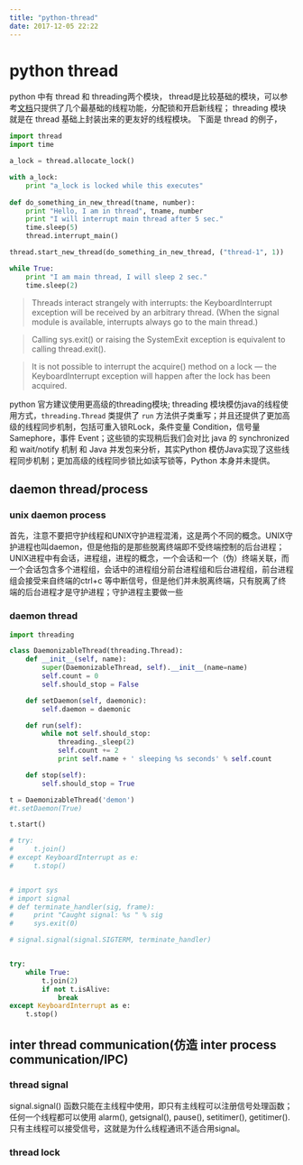 ```yaml
---
title: "python-thread"
date: 2017-12-05 22:22
---
```

# python thread
python 中有 thread 和 threading两个模块， thread是比较基础的模块，可以参考[文档](https://docs.python.org/2/library/thread.html#module-thread)只提供了几个最基础的线程功能，分配锁和开启新线程； threading 模块就是在 thread 基础上封装出来的更友好的线程模块。 下面是 thread 的例子，
```python
import thread
import time

a_lock = thread.allocate_lock()

with a_lock:
    print "a_lock is locked while this executes"
    
def do_something_in_new_thread(tname, number):
    print "Hello, I am in thread", tname, number
    print "I will interrupt main thread after 5 sec."
    time.sleep(5)
    thread.interrupt_main()

thread.start_new_thread(do_something_in_new_thread, ("thread-1", 1))

while True:
    print "I am main thread, I will sleep 2 sec."
    time.sleep(2)

```
> Threads interact strangely with interrupts: the KeyboardInterrupt exception will be received by an arbitrary thread. (When the signal module is available, interrupts always go to the main thread.)

> Calling sys.exit() or raising the SystemExit exception is equivalent to calling thread.exit().

> It is not possible to interrupt the acquire() method on a lock — the KeyboardInterrupt exception will happen after the lock has been acquired.

python 官方建议使用更高级的threading模块; threading 模块模仿java的线程使用方式，`threading.Thread` 类提供了 `run` 方法供子类重写；并且还提供了更加高级的线程同步机制，包括可重入锁RLock，条件变量 Condition，信号量 Samephore，事件 Event；这些锁的实现稍后我们会对比 java 的 synchronized 和 wait/notify 机制 和 Java 并发包来分析，其实Python 模仿Java实现了这些线程同步机制；更加高级的线程同步锁比如读写锁等，Python 本身并未提供。
## daemon thread/process
### unix daemon process
首先，注意不要把守护线程和UNIX守护进程混淆，这是两个不同的概念。UNIX守护进程也叫daemon，但是他指的是那些脱离终端即不受终端控制的后台进程；UNIX进程中有会话，进程组，进程的概念，一个会话和一个（伪）终端关联，而一个会话包含多个进程组，会话中的进程组分前台进程组和后台进程组，前台进程组会接受来自终端的ctrl+c 等中断信号，但是他们并未脱离终端，只有脱离了终端的后台进程才是守护进程；守护进程主要做一些

### daemon thread
```python
import threading

class DaemonizableThread(threading.Thread):
    def __init__(self, name):
        super(DaemonizableThread, self).__init__(name=name)
        self.count = 0
        self.should_stop = False

    def setDaemon(self, daemonic):
        self.daemon = daemonic

    def run(self):
        while not self.should_stop:
            threading._sleep(2)
            self.count += 2
            print self.name + ' sleeping %s seconds' % self.count

    def stop(self):
        self.should_stop = True

t = DaemonizableThread('demon')
#t.setDaemon(True)

t.start()

# try:
#     t.join()
# except KeyboardInterrupt as e:
#     t.stop()


# import sys
# import signal
# def terminate_handler(sig, frame):
#     print "Caught signal: %s " % sig
#     sys.exit(0)

# signal.signal(signal.SIGTERM, terminate_handler)


try:
    while True:
        t.join(2)
        if not t.isAlive:
            break
except KeyboardInterrupt as e:
    t.stop()

```

## inter thread communication(仿造 inter process communication/IPC)

### thread signal


signal.signal() 函数只能在主线程中使用，即只有主线程可以注册信号处理函数； 任何一个线程都可以使用 alarm(), getsignal(), pause(), setitimer(), getitimer(). 只有主线程可以接受信号，这就是为什么线程通讯不适合用signal。

### thread lock



